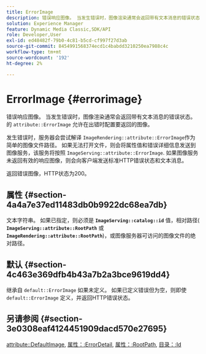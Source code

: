 ```yaml
---
title: ErrorImage
description: 错误响应图像。 当发生错误时，图像渲染通常会返回带有文本消息的错误状态。
solution: Experience Manager
feature: Dynamic Media Classic,SDK/API
role: Developer,User
exl-id: ed48482f-79b0-4c81-b5cd-cf997f27d3ab
source-git-commit: 8454991568374ecd1c4babdd3210250ea7988c4c
workflow-type: tm+mt
source-wordcount: '192'
ht-degree: 2%

---
```


# ErrorImage {#errorimage}

错误响应图像。 当发生错误时，图像渲染通常会返回带有文本消息的错误状态。 的 `attribute::ErrorImage` 允许在出错时配置要返回的图像。

发生错误时，服务器会尝试解译 `ImageRendering::attribute::ErrorImage`作为简单的图像文件路径。 如果无法打开文件，则会将属性值和错误详细信息发送到图像服务，该服务将按照 `ImageServing::attribute::ErrorImage`. 如果图像服务未返回有效的响应图像，则会向客户端发送标准HTTP错误状态和文本消息。

返回错误图像，HTTP状态为200。

## 属性 {#section-4a4a7e37ed11483db0b9922dc68ea7db}

文本字符串。 如果已指定，则必须是 **`ImageServing::catalog::id`** 值，相对路径( **`ImageServing::attribute::RootPath`** 或 **`ImageRendering::attribute::RootPath`**)，或图像服务器可访问的图像文件的绝对路径。

## 默认 {#section-4c463e369dfb4b43a7b2a3bce9619dd4}

继承自 `default::ErrorImage` 如果未定义。 如果已定义错误但为空，则即使 `default::ErrorImage` 定义，并返回HTTP错误状态。

## 另请参阅 {#section-3e0308eaf4124451909dacd570e27695}

[attribute::DefaultImage](../../../../../ir-api/material-cat/image-rendering-api-ref/c-ir-material-catalog/c-ir-attributes-reference/r-ir-defaultpix.md#reference-102c98f9b5d24d2aaaeb756653fb0e6f), [属性：:ErrorDetail](../../../../../ir-api/material-cat/image-rendering-api-ref/c-ir-material-catalog/c-ir-attributes-reference/r-ir-errordetail.md#reference-123b56eed6cf49cea6e0490672b7c53b), [属性：:RootPath](../../../../../ir-api/material-cat/image-rendering-api-ref/c-ir-material-catalog/c-ir-attributes-reference/r-ir-rootpath.md#reference-a4d7c96b62e14fcbad1740c702f160f3), [目录：:Id](../../../../../ir-api/material-cat/image-rendering-api-ref/c-ir-material-catalog/c-ir-material-data-reference/r-ir-id.md#reference-cba2a53a952e403fb57a4e8569f9cf85)
